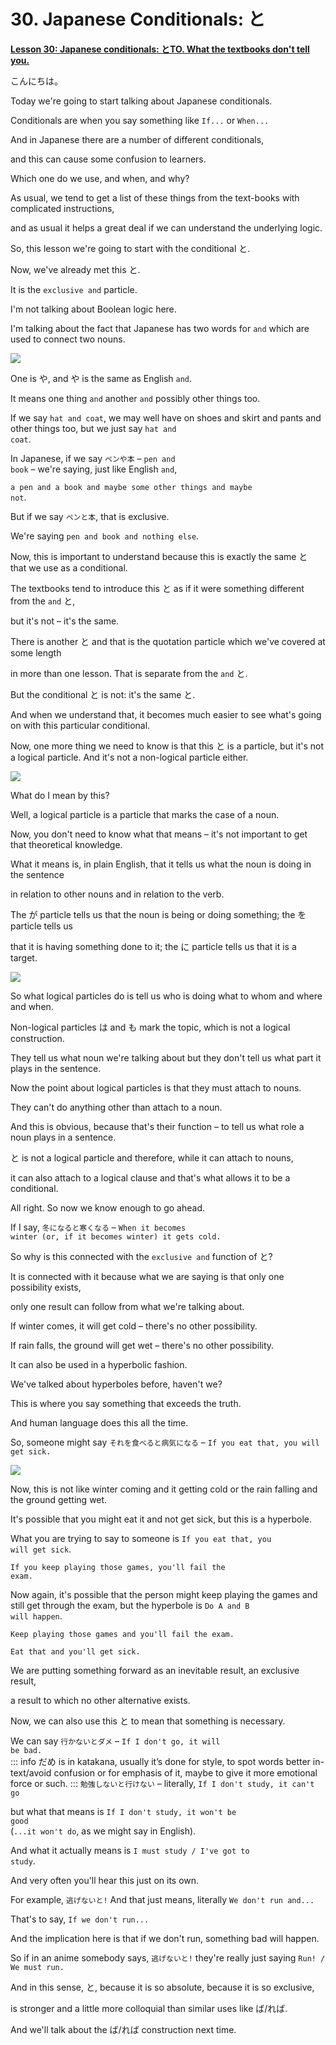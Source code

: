 # **30. Japanese Conditionals: と**

[**Lesson 30: Japanese conditionals: とTO. What the textbooks don't tell you.**](https://www.youtube.com/watch?v=IkolA524WC0&list=PLg9uYxuZf8x_A-vcqqyOFZu06WlhnypWj&index=32&pp=iAQB)

こんにちは。

Today we're going to start talking about Japanese conditionals.

Conditionals are when you say something like <code>If...</code> or <code>When...</code>

And in Japanese there are a number of different conditionals,

and this can cause some confusion to learners.

Which one do we use, and when, and why?

As usual, we tend to get a list of these things from the text-books with complicated instructions,

and as usual it helps a great deal if we can understand the underlying logic.

So, this lesson we're going to start with the conditional と.

Now, we've already met this と.

It is the <code>exclusive and</code> particle.

I'm not talking about Boolean logic here.

I'm talking about the fact that Japanese has two words for <code>and</code> which are used to connect two nouns.

![](media/image405.png)

One is や, and や is the same as English <code>and</code>.

It means one thing <code>and</code> another <code>and</code> possibly other things too.

If we say <code>hat and coat</code>, we may well have on shoes and skirt and pants and other things too, but we just say <code>hat and coat</code>.

In Japanese, if we say <code>ペンや本</code> – <code>pen and book</code> – we're saying, just like English <code>and</code>,

<code>a pen and a book and maybe some other things and maybe not</code>.

But if we say <code>ペンと本</code>, that is exclusive.

We're saying <code>pen and book and nothing else</code>.

Now, this is important to understand because this is exactly the same と that we use as a conditional.

The textbooks tend to introduce this と as if it were something different from the <code>and</code> と,

but it's not – it's the same.

There is another と and that is the quotation particle which we've covered at some length

in more than one lesson. That is separate from the <code>and</code> と.

But the conditional と is not: it's the same と.

And when we understand that, it becomes much easier to see what's going on with this particular conditional.

Now, one more thing we need to know is that this と is a particle, but it's not a logical particle. And it's not a non-logical particle either.

![](media/image878.png)

What do I mean by this?

Well, a logical particle is a particle that marks the case of a noun.

Now, you don't need to know what that means – it's not important to get that theoretical knowledge.

What it means is, in plain English, that it tells us what the noun is doing in the sentence

in relation to other nouns and in relation to the verb.

The が particle tells us that the noun is being or doing something; the を particle tells us

that it is having something done to it; the に particle tells us that it is a target.

![](media/image256.png)

So what logical particles do is tell us who is doing what to whom and where and when.

Non-logical particles は and も mark the topic, which is not a logical construction.

They tell us what noun we're talking about but they don't tell us what part it plays in the sentence.

Now the point about logical particles is that they must attach to nouns.

They can't do anything other than attach to a noun.

And this is obvious, because that's their function – to tell us what role a noun plays in a sentence.

と is not a logical particle and therefore, while it can attach to nouns,

it can also attach to a logical clause and that's what allows it to be a conditional.

All right. So now we know enough to go ahead.

If I say, <code>冬になると寒くなる</code> – <code>When it becomes winter (or, if it becomes winter) it gets cold.</code>

So why is this connected with the <code>exclusive and</code> function of と?

It is connected with it because what we are saying is that only one possibility exists,

only one result can follow from what we're talking about.

If winter comes, it will get cold – there's no other possibility.

If rain falls, the ground will get wet – there's no other possibility.

It can also be used in a hyperbolic fashion.

We've talked about hyperboles before, haven't we?

This is where you say something that exceeds the truth.

And human language does this all the time.

So, someone might say <code>それを食べると病気になる</code> – <code>If you eat that, you will get sick.</code>

![](media/image762.png)

Now, this is not like winter coming and it getting cold or the rain falling and the ground getting wet.

It's possible that you might eat it and not get sick, but this is a hyperbole.

What you are trying to say to someone is <code>If you eat that, you will get sick</code>.

<code>If you keep playing those games, you'll fail the exam.</code>

Now again, it's possible that the person might keep playing the games and still get through the exam, but the hyperbole is <code>Do A and B will happen</code>.

<code>Keep playing those games and you'll fail the exam.</code>

<code>Eat that and you'll get sick.</code>

We are putting something forward as an inevitable result, an exclusive result,

a result to which no other alternative exists.

Now, we can also use this と to mean that something is necessary.

We can say <code>行かないとダメ</code> – <code>If I don't go, it will be bad.</code>  
::: info
だめ is in katakana, usually it’s done for style, to spot words better in-text/avoid confusion or for emphasis of it, maybe to give it more emotional force or such.
:::
<code>勉強しないと行けない</code> – literally, <code>If I don't study, it can't go</code>

but what that means is <code>If I don't study, it won't be good</code>  
(<code>...it won't do</code>, as we might say in English).

And what it actually means is <code>I must study / I've got to study</code>.

And very often you'll hear this just on its own.

For example, <code>逃げないと!</code> And that just means, literally <code>We don't run and...</code>

That's to say, <code>If we don't run...</code>

And the implication here is that if we don't run, something bad will happen.

So if in an anime somebody says, <code>逃げないと!</code> they're really just saying <code>Run! / We must run.</code>

And in this sense, と, because it is so absolute, because it is so exclusive,

is stronger and a little more colloquial than similar uses like ば/れば.

And we'll talk about the ば/れば construction next time.
